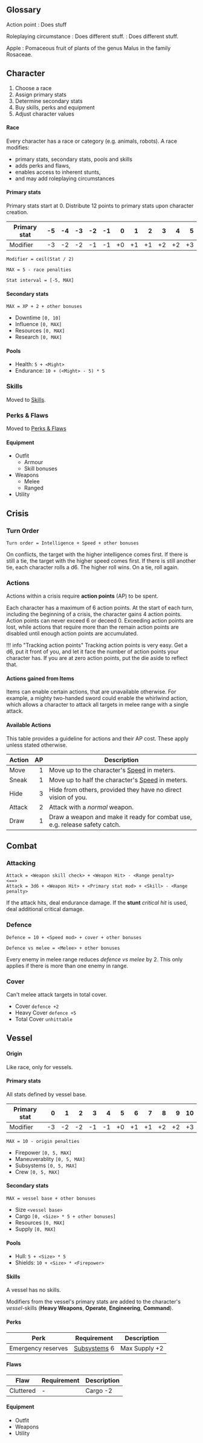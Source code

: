 ## Glossary


Action point
:   Does stuff

Roleplaying circumstance
:   Does different stuff.
:   Does different stuff.

Apple
:   Pomaceous fruit of plants of the genus Malus in
    the family Rosaceae.

## Character

1. Choose a race
2. Assign primary stats
3. Determine secondary stats
4. Buy skills, perks and equipment
5. Adjust character values

#### Race

Every character has a race or category (e.g. animals, robots). A race modifies:

* primary stats, secondary stats, pools and skills
* adds perks and flaws,
* enables access to inherent stunts,
* and may add roleplaying circumstances

#### Primary stats

Primary stats start at 0. Distribute 12 points to primary stats upon character
creation.

| Primary stat |   -5 |   -4 |   -3 |   -2 |   -1 |    0 |    1 |    2 |    3 |    4 |    5 |
|--------------|-----:|-----:|-----:|-----:|-----:|-----:|-----:|-----:|-----:|-----:|-----:|
| Modifier     |   -3 |   -2 |   -2 |   -1 |   -1 |   +0 |   +1 |   +1 |   +2 |   +2 |   +3 |

```
Modifier = ceil(Stat / 2)

MAX = 5 - race penalties

Stat interval = [-5, MAX]
```

<div class="col-layout-start"></div>

#### Secondary stats

`MAX = XP + 2 + other bonuses`

* Downtime `[0, 10]`
* Influence `[0, MAX]`
* Resources `[0, MAX]`
* Research `[0, MAX]`

<div class="col-layout-end"></div>
<div class="col-layout-start"></div>

#### Pools

* Health: `5 + <Might>`
* Endurance: `10 + (<Might> - 5) * 5`

<div class="col-layout-end clearfix"></div>

### Skills

Moved to [Skills](/skills).

### Perks & Flaws

Moved to [Perks & Flaws](/perks-flaws)

#### Equipment

* Outfit
    * Armour
    * Skill bonuses
* Weapons
    * Melee
    * Ranged
* Utility

## Crisis

### Turn Order

`Turn order = Intelligence + Speed + other bonuses`

On conflicts, the target with the higher intelligence comes first. If there is
still a tie, the target with the higher speed comes first. If there is still
another tie, each character rolls a d6. The higher roll wins. On a tie, roll
again.

### Actions

Actions within a crisis require **action points** (AP) to be spent.

Each character has a maximum of 6 action points. At the start of each turn,
including the beginning of a crisis, the character gains 4 action points. Action
points can never exceed 6 or deceed 0. Exceeding action points are lost, while
actions that require more than the remain action points are disabled until
enough action points are accumulated.

!!! info "Tracking action points"
    Tracking action points is very easy. Get a d6, put it front of you, and let
    it face the number of action points your character has. If you are at zero
    action points, put the die aside to reflect that.

#### Actions gained from Items

Items can enable certain actions, that are unavailable otherwise. For example, a
mighty two-handed sword could enable the whirlwind action, which allows a
character to attack all targets in melee range with a single attack.

#### Available Actions

This table provides a guideline for actions and their AP cost. These apply
unless stated otherwise.

| Action |   AP | Description                                                                |
|--------|-----:|----------------------------------------------------------------------------|
| Move   |    1 | Move up to the character's [Speed](#speed) in meters.                      |
| Sneak  |    1 | Move up to half the character's [Speed](#speed) in meters.                 |
| Hide   |    3 | Hide from others, provided they have no direct vision of you.              |
| Attack |    2 | Attack with a *normal* weapon.                                             |
| Draw   |    1 | Draw a weapon and make it ready for combat use, e.g. release safety catch. |

## Combat

### Attacking

```
Attack = <Weapon skill check> + <Weapon Hit> - <Range penalty>
<==>
Attack = 3d6 + <Weapon Hit> + <Primary stat mod> + <Skill> - <Range penalty>
```

If the attack hits, deal endurance damage. If the **stunt** *critical hit* is
used, deal additional critical damage.

### Defence

```
Defence = 10 + <Speed mod> + cover + other bonuses

Defence vs melee = <Melee> + other bonuses
```

Every enemy in melee range reduces *defence vs melee* by 2. This only applies if
there is more than one enemy in range.

### Cover

Can't melee attack targets in total cover.

* Cover `defence +2`
* Heavy Cover `defence +5`
* Total Cover `unhittable`

## Vessel

#### Origin

Like race, only for vessels.

<div class="col-layout-start"></div>

#### Primary stats

All stats defined by vessel base.

| Primary stat |    0 |    1 |    2 |    3 |    4 |    5 |    6 |    7 |    8 |    9 |   10 |
|--------------|-----:|-----:|-----:|-----:|-----:|-----:|-----:|-----:|-----:|-----:|-----:|
| Modifier     |   -3 |   -2 |   -2 |   -1 |   -1 |   +0 |   +1 |   +1 |   +2 |   +2 |   +3 |

`MAX = 10 - origin penalties`

* Firepower `[0, 5, MAX]`
* Maneuverablity `[0, 5, MAX]`
* Subsystems `[0, 5, MAX]`
* Crew `[0, 5, MAX]`

<div class="col-layout-end"></div>

<div class="col-layout-start"></div>

#### Secondary stats

`MAX = vessel base + other bonuses`

* Size `<vessel base>`
* Cargo `[0, <Size> * 5 + other bonuses]`
* Resources `[0, MAX]`
* Supply `[0, MAX]`

#### Pools

* Hull: `5 + <Size> * 5`
* Shields: `10 + <Size> * <Firepower>`

<div class="col-layout-end clearfix"></div>

#### Skills

A vessel has no skills.

Modifiers from the vessel's primary stats are added to the character's
*vessel*-skills (**Heavy Weapons**, **Operate**, **Engineering**,
**Command**).

#### Perks

| Perk               | Requirement                 | Description   |
|--------------------|-----------------------------|---------------|
| Emergency reserves | [Subsystems](#subsystems) 6 | Max Supply +2 |

#### Flaws

| Flaw      | Requirement | Description |
|-----------|-------------|-------------|
| Cluttered | -           | Cargo -2    |

#### Equipment

* Outfit
* Weapons
* Utility